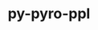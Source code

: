 ---
title: "py-pyro-ppl"
layout: cache
categories: [package, develop]
meta: {"versions": ["1.8.0", "1.8.4"], "compilers": ["apple-clang@=14.0.0", "apple-clang@=14.0.3", "gcc@=11.3.0", "gcc@=7.3.1"], "oss": ["amzn2", "ubuntu22.04", "ventura"], "platforms": ["darwin", "linux"], "targets": ["aarch64", "ivybridge", "x86_64_v3", "x86_64_v4"], "stacks": ["ml-darwin-aarch64-mps", "ml-linux-x86_64-cpu", "ml-linux-x86_64-cuda", "root"], "num_specs": 114, "num_specs_by_stack": {"root": 114, "ml-darwin-aarch64-mps": 5, "ml-linux-x86_64-cpu": 8, "ml-linux-x86_64-cuda": 8}}
spec_details: [{"hash": "q5wjlysmcqneow7xfytpdo6hvcqe6hdn", "compiler": "apple-clang@=14.0.0", "versions": ["1.8.4"], "os": "ventura", "platform": "darwin", "target": "aarch64", "variants": ["build_system=python_pip"], "stacks": ["root"], "size": "-", "tarball": "https://binaries.spack.io/develop/build_cache/darwin-ventura-aarch64/apple-clang-14.0.0/py-pyro-ppl-1.8.4/darwin-ventura-aarch64-apple-clang-14.0.0-py-pyro-ppl-1.8.4-q5wjlysmcqneow7xfytpdo6hvcqe6hdn.spack"}, {"hash": "v5ngqoxbcv7k5ckvp4g4j52tcxf5qpw2", "compiler": "apple-clang@=14.0.0", "versions": ["1.8.4"], "os": "ventura", "platform": "darwin", "target": "aarch64", "variants": ["build_system=python_pip"], "stacks": ["ml-darwin-aarch64-mps", "root"], "size": "-", "tarball": "https://binaries.spack.io/develop/build_cache/darwin-ventura-aarch64/apple-clang-14.0.0/py-pyro-ppl-1.8.4/darwin-ventura-aarch64-apple-clang-14.0.0-py-pyro-ppl-1.8.4-v5ngqoxbcv7k5ckvp4g4j52tcxf5qpw2.spack"}, {"hash": "ste3fzbw5yik6qo5anxxc7o7gtb3jno6", "compiler": "apple-clang@=14.0.0", "versions": ["1.8.4"], "os": "ventura", "platform": "darwin", "target": "aarch64", "variants": ["build_system=python_pip"], "stacks": ["ml-darwin-aarch64-mps", "root"], "size": "-", "tarball": "https://binaries.spack.io/develop/build_cache/darwin-ventura-aarch64/apple-clang-14.0.0/py-pyro-ppl-1.8.4/darwin-ventura-aarch64-apple-clang-14.0.0-py-pyro-ppl-1.8.4-ste3fzbw5yik6qo5anxxc7o7gtb3jno6.spack"}, {"hash": "6kmzjaik64ymkxg5nwrblgk4rqbbhzxe", "compiler": "apple-clang@=14.0.0", "versions": ["1.8.4"], "os": "ventura", "platform": "darwin", "target": "aarch64", "variants": ["build_system=python_pip"], "stacks": ["root"], "size": "-", "tarball": "https://binaries.spack.io/develop/build_cache/darwin-ventura-aarch64/apple-clang-14.0.0/py-pyro-ppl-1.8.4/darwin-ventura-aarch64-apple-clang-14.0.0-py-pyro-ppl-1.8.4-6kmzjaik64ymkxg5nwrblgk4rqbbhzxe.spack"}, {"hash": "3tyb4qscyrbswoen5zkua6hxkom2a5kq", "compiler": "apple-clang@=14.0.0", "versions": ["1.8.4"], "os": "ventura", "platform": "darwin", "target": "aarch64", "variants": ["build_system=python_pip"], "stacks": ["root"], "size": "-", "tarball": "https://binaries.spack.io/develop/build_cache/darwin-ventura-aarch64/apple-clang-14.0.0/py-pyro-ppl-1.8.4/darwin-ventura-aarch64-apple-clang-14.0.0-py-pyro-ppl-1.8.4-3tyb4qscyrbswoen5zkua6hxkom2a5kq.spack"}, {"hash": "cqjmxavnn4st4jrvuqfxtzunnyzklb5c", "compiler": "apple-clang@=14.0.0", "versions": ["1.8.4"], "os": "ventura", "platform": "darwin", "target": "aarch64", "variants": ["build_system=python_pip"], "stacks": ["root"], "size": "-", "tarball": "https://binaries.spack.io/develop/build_cache/darwin-ventura-aarch64/apple-clang-14.0.0/py-pyro-ppl-1.8.4/darwin-ventura-aarch64-apple-clang-14.0.0-py-pyro-ppl-1.8.4-cqjmxavnn4st4jrvuqfxtzunnyzklb5c.spack"}, {"hash": "t4qq32v472mtjn7rlkdtie7uxouff2s2", "compiler": "apple-clang@=14.0.0", "versions": ["1.8.4"], "os": "ventura", "platform": "darwin", "target": "aarch64", "variants": ["build_system=python_pip"], "stacks": ["ml-darwin-aarch64-mps", "root"], "size": "-", "tarball": "https://binaries.spack.io/develop/build_cache/darwin-ventura-aarch64/apple-clang-14.0.0/py-pyro-ppl-1.8.4/darwin-ventura-aarch64-apple-clang-14.0.0-py-pyro-ppl-1.8.4-t4qq32v472mtjn7rlkdtie7uxouff2s2.spack"}, {"hash": "csxapr2vcxmtbh2bkescxpqzjotkxeze", "compiler": "apple-clang@=14.0.0", "versions": ["1.8.4"], "os": "ventura", "platform": "darwin", "target": "aarch64", "variants": ["build_system=python_pip"], "stacks": ["root"], "size": "-", "tarball": "https://binaries.spack.io/develop/build_cache/darwin-ventura-aarch64/apple-clang-14.0.0/py-pyro-ppl-1.8.4/darwin-ventura-aarch64-apple-clang-14.0.0-py-pyro-ppl-1.8.4-csxapr2vcxmtbh2bkescxpqzjotkxeze.spack"}, {"hash": "2m34skeortabne6mmhjupevlg2gqzw7s", "compiler": "apple-clang@=14.0.0", "versions": ["1.8.4"], "os": "ventura", "platform": "darwin", "target": "aarch64", "variants": ["build_system=python_pip"], "stacks": ["ml-darwin-aarch64-mps", "root"], "size": "-", "tarball": "https://binaries.spack.io/develop/build_cache/darwin-ventura-aarch64/apple-clang-14.0.0/py-pyro-ppl-1.8.4/darwin-ventura-aarch64-apple-clang-14.0.0-py-pyro-ppl-1.8.4-2m34skeortabne6mmhjupevlg2gqzw7s.spack"}, {"hash": "lwgqfquoy7kxfzadg6b7zuwz5npetsey", "compiler": "apple-clang@=14.0.0", "versions": ["1.8.4"], "os": "ventura", "platform": "darwin", "target": "aarch64", "variants": ["build_system=python_pip"], "stacks": ["root"], "size": "-", "tarball": "https://binaries.spack.io/develop/build_cache/darwin-ventura-aarch64/apple-clang-14.0.0/py-pyro-ppl-1.8.4/darwin-ventura-aarch64-apple-clang-14.0.0-py-pyro-ppl-1.8.4-lwgqfquoy7kxfzadg6b7zuwz5npetsey.spack"}, {"hash": "mjdjkttfprxoqqxu2qfijnvm6art4kb3", "compiler": "apple-clang@=14.0.0", "versions": ["1.8.4"], "os": "ventura", "platform": "darwin", "target": "aarch64", "variants": ["build_system=python_pip"], "stacks": ["ml-darwin-aarch64-mps", "root"], "size": "-", "tarball": "https://binaries.spack.io/develop/build_cache/darwin-ventura-aarch64/apple-clang-14.0.0/py-pyro-ppl-1.8.4/darwin-ventura-aarch64-apple-clang-14.0.0-py-pyro-ppl-1.8.4-mjdjkttfprxoqqxu2qfijnvm6art4kb3.spack"}, {"hash": "xr42hbontraowqzas3cxy35jny34r5pk", "compiler": "apple-clang@=14.0.3", "versions": ["1.8.4"], "os": "ventura", "platform": "darwin", "target": "aarch64", "variants": ["build_system=python_pip"], "stacks": ["root"], "size": "-", "tarball": "https://binaries.spack.io/develop/build_cache/darwin-ventura-aarch64/apple-clang-14.0.3/py-pyro-ppl-1.8.4/darwin-ventura-aarch64-apple-clang-14.0.3-py-pyro-ppl-1.8.4-xr42hbontraowqzas3cxy35jny34r5pk.spack"}, {"hash": "32fhxtotf6p4gnozfregfovi3r7yak6t", "compiler": "apple-clang@=14.0.3", "versions": ["1.8.4"], "os": "ventura", "platform": "darwin", "target": "aarch64", "variants": ["build_system=python_pip"], "stacks": ["root"], "size": "-", "tarball": "https://binaries.spack.io/develop/build_cache/darwin-ventura-aarch64/apple-clang-14.0.3/py-pyro-ppl-1.8.4/darwin-ventura-aarch64-apple-clang-14.0.3-py-pyro-ppl-1.8.4-32fhxtotf6p4gnozfregfovi3r7yak6t.spack"}, {"hash": "wbwq2iafamvamwjyyqb7obrvsvvefocv", "compiler": "apple-clang@=14.0.3", "versions": ["1.8.4"], "os": "ventura", "platform": "darwin", "target": "aarch64", "variants": ["build_system=python_pip"], "stacks": ["root"], "size": "-", "tarball": "https://binaries.spack.io/develop/build_cache/darwin-ventura-aarch64/apple-clang-14.0.3/py-pyro-ppl-1.8.4/darwin-ventura-aarch64-apple-clang-14.0.3-py-pyro-ppl-1.8.4-wbwq2iafamvamwjyyqb7obrvsvvefocv.spack"}, {"hash": "qmwinbhrgnhr2zjirxs6r4vfoev44rwa", "compiler": "apple-clang@=14.0.3", "versions": ["1.8.4"], "os": "ventura", "platform": "darwin", "target": "aarch64", "variants": ["build_system=python_pip"], "stacks": ["root"], "size": "-", "tarball": "https://binaries.spack.io/develop/build_cache/darwin-ventura-aarch64/apple-clang-14.0.3/py-pyro-ppl-1.8.4/darwin-ventura-aarch64-apple-clang-14.0.3-py-pyro-ppl-1.8.4-qmwinbhrgnhr2zjirxs6r4vfoev44rwa.spack"}, {"hash": "ehaednpyswztfosvsho45gpqmxz4y2ll", "compiler": "apple-clang@=14.0.3", "versions": ["1.8.4"], "os": "ventura", "platform": "darwin", "target": "aarch64", "variants": ["build_system=python_pip"], "stacks": ["root"], "size": "-", "tarball": "https://binaries.spack.io/develop/build_cache/darwin-ventura-aarch64/apple-clang-14.0.3/py-pyro-ppl-1.8.4/darwin-ventura-aarch64-apple-clang-14.0.3-py-pyro-ppl-1.8.4-ehaednpyswztfosvsho45gpqmxz4y2ll.spack"}, {"hash": "to2dgvxvrky2vzm2rnxqsgsuhutvoddp", "compiler": "apple-clang@=14.0.3", "versions": ["1.8.4"], "os": "ventura", "platform": "darwin", "target": "aarch64", "variants": ["build_system=python_pip"], "stacks": ["root"], "size": "-", "tarball": "https://binaries.spack.io/develop/build_cache/darwin-ventura-aarch64/apple-clang-14.0.3/py-pyro-ppl-1.8.4/darwin-ventura-aarch64-apple-clang-14.0.3-py-pyro-ppl-1.8.4-to2dgvxvrky2vzm2rnxqsgsuhutvoddp.spack"}, {"hash": "2re2hxrejhmtl2xalhu3ugzbuf6tjb3f", "compiler": "apple-clang@=14.0.3", "versions": ["1.8.4"], "os": "ventura", "platform": "darwin", "target": "aarch64", "variants": ["build_system=python_pip"], "stacks": ["root"], "size": "-", "tarball": "https://binaries.spack.io/develop/build_cache/darwin-ventura-aarch64/apple-clang-14.0.3/py-pyro-ppl-1.8.4/darwin-ventura-aarch64-apple-clang-14.0.3-py-pyro-ppl-1.8.4-2re2hxrejhmtl2xalhu3ugzbuf6tjb3f.spack"}, {"hash": "46wl4lnfokcjz2ruwtewpnog67egrate", "compiler": "apple-clang@=14.0.3", "versions": ["1.8.4"], "os": "ventura", "platform": "darwin", "target": "aarch64", "variants": ["build_system=python_pip"], "stacks": ["root"], "size": "-", "tarball": "https://binaries.spack.io/develop/build_cache/darwin-ventura-aarch64/apple-clang-14.0.3/py-pyro-ppl-1.8.4/darwin-ventura-aarch64-apple-clang-14.0.3-py-pyro-ppl-1.8.4-46wl4lnfokcjz2ruwtewpnog67egrate.spack"}, {"hash": "kyteefa2sbqspsmfqvditvsqdecbqzut", "compiler": "apple-clang@=14.0.3", "versions": ["1.8.4"], "os": "ventura", "platform": "darwin", "target": "aarch64", "variants": ["build_system=python_pip"], "stacks": ["root"], "size": "-", "tarball": "https://binaries.spack.io/develop/build_cache/darwin-ventura-aarch64/apple-clang-14.0.3/py-pyro-ppl-1.8.4/darwin-ventura-aarch64-apple-clang-14.0.3-py-pyro-ppl-1.8.4-kyteefa2sbqspsmfqvditvsqdecbqzut.spack"}, {"hash": "nm7begfeh7hpxif73bcjjocry52tjcit", "compiler": "gcc@=7.3.1", "versions": ["1.8.0"], "os": "amzn2", "platform": "linux", "target": "ivybridge", "variants": ["build_system=python_pip"], "stacks": ["root"], "size": "-", "tarball": "https://binaries.spack.io/develop/build_cache/linux-amzn2-ivybridge/gcc-7.3.1/py-pyro-ppl-1.8.0/linux-amzn2-ivybridge-gcc-7.3.1-py-pyro-ppl-1.8.0-nm7begfeh7hpxif73bcjjocry52tjcit.spack"}, {"hash": "33rwowgrwmcwsdk3fvbdhariu7kqyq6a", "compiler": "gcc@=7.3.1", "versions": ["1.8.0"], "os": "amzn2", "platform": "linux", "target": "ivybridge", "variants": ["build_system=python_pip"], "stacks": ["root"], "size": "-", "tarball": "https://binaries.spack.io/develop/build_cache/linux-amzn2-ivybridge/gcc-7.3.1/py-pyro-ppl-1.8.0/linux-amzn2-ivybridge-gcc-7.3.1-py-pyro-ppl-1.8.0-33rwowgrwmcwsdk3fvbdhariu7kqyq6a.spack"}, {"hash": "mur4t6sekububjfog4xil2wejg4gpqs6", "compiler": "gcc@=7.3.1", "versions": ["1.8.0"], "os": "amzn2", "platform": "linux", "target": "ivybridge", "variants": ["build_system=python_pip"], "stacks": ["root"], "size": "-", "tarball": "https://binaries.spack.io/develop/build_cache/linux-amzn2-ivybridge/gcc-7.3.1/py-pyro-ppl-1.8.0/linux-amzn2-ivybridge-gcc-7.3.1-py-pyro-ppl-1.8.0-mur4t6sekububjfog4xil2wejg4gpqs6.spack"}, {"hash": "avmifbinz5eopm6tgj5n3qy75isin6g6", "compiler": "gcc@=7.3.1", "versions": ["1.8.0"], "os": "amzn2", "platform": "linux", "target": "ivybridge", "variants": ["build_system=python_pip"], "stacks": ["root"], "size": "-", "tarball": "https://binaries.spack.io/develop/build_cache/linux-amzn2-ivybridge/gcc-7.3.1/py-pyro-ppl-1.8.0/linux-amzn2-ivybridge-gcc-7.3.1-py-pyro-ppl-1.8.0-avmifbinz5eopm6tgj5n3qy75isin6g6.spack"}, {"hash": "f3yunna3bslxc76cjgjp4xbfd5bqjpbp", "compiler": "gcc@=7.3.1", "versions": ["1.8.0"], "os": "amzn2", "platform": "linux", "target": "ivybridge", "variants": ["build_system=python_pip"], "stacks": ["root"], "size": "-", "tarball": "https://binaries.spack.io/develop/build_cache/linux-amzn2-ivybridge/gcc-7.3.1/py-pyro-ppl-1.8.0/linux-amzn2-ivybridge-gcc-7.3.1-py-pyro-ppl-1.8.0-f3yunna3bslxc76cjgjp4xbfd5bqjpbp.spack"}, {"hash": "ue3ni5ikagdbglk3r73ilgrin2xtxfdb", "compiler": "gcc@=7.3.1", "versions": ["1.8.0"], "os": "amzn2", "platform": "linux", "target": "ivybridge", "variants": ["build_system=python_pip"], "stacks": ["root"], "size": "-", "tarball": "https://binaries.spack.io/develop/build_cache/linux-amzn2-ivybridge/gcc-7.3.1/py-pyro-ppl-1.8.0/linux-amzn2-ivybridge-gcc-7.3.1-py-pyro-ppl-1.8.0-ue3ni5ikagdbglk3r73ilgrin2xtxfdb.spack"}, {"hash": "emql6szzjo23gzdaorkys5qdky4by2ql", "compiler": "gcc@=7.3.1", "versions": ["1.8.0"], "os": "amzn2", "platform": "linux", "target": "ivybridge", "variants": ["build_system=python_pip"], "stacks": ["root"], "size": "-", "tarball": "https://binaries.spack.io/develop/build_cache/linux-amzn2-ivybridge/gcc-7.3.1/py-pyro-ppl-1.8.0/linux-amzn2-ivybridge-gcc-7.3.1-py-pyro-ppl-1.8.0-emql6szzjo23gzdaorkys5qdky4by2ql.spack"}, {"hash": "b76ei2gvhntajvgiypff7wbf5brz26j6", "compiler": "gcc@=7.3.1", "versions": ["1.8.0"], "os": "amzn2", "platform": "linux", "target": "x86_64_v3", "variants": ["build_system=python_pip"], "stacks": ["root"], "size": "-", "tarball": "https://binaries.spack.io/develop/build_cache/linux-amzn2-x86_64_v3/gcc-7.3.1/py-pyro-ppl-1.8.0/linux-amzn2-x86_64_v3-gcc-7.3.1-py-pyro-ppl-1.8.0-b76ei2gvhntajvgiypff7wbf5brz26j6.spack"}, {"hash": "isby2tiwq666th4hvnn6ry36udlfrbzh", "compiler": "gcc@=7.3.1", "versions": ["1.8.0"], "os": "amzn2", "platform": "linux", "target": "x86_64_v3", "variants": ["build_system=python_pip"], "stacks": ["root"], "size": "-", "tarball": "https://binaries.spack.io/develop/build_cache/linux-amzn2-x86_64_v3/gcc-7.3.1/py-pyro-ppl-1.8.0/linux-amzn2-x86_64_v3-gcc-7.3.1-py-pyro-ppl-1.8.0-isby2tiwq666th4hvnn6ry36udlfrbzh.spack"}, {"hash": "h4bcijok37brfay4lkclpsfkwefb53zi", "compiler": "gcc@=7.3.1", "versions": ["1.8.0"], "os": "amzn2", "platform": "linux", "target": "x86_64_v3", "variants": ["build_system=python_pip"], "stacks": ["root"], "size": "-", "tarball": "https://binaries.spack.io/develop/build_cache/linux-amzn2-x86_64_v3/gcc-7.3.1/py-pyro-ppl-1.8.0/linux-amzn2-x86_64_v3-gcc-7.3.1-py-pyro-ppl-1.8.0-h4bcijok37brfay4lkclpsfkwefb53zi.spack"}, {"hash": "kbhmv54nm3p4scjo26ydz5uss37yqks5", "compiler": "gcc@=7.3.1", "versions": ["1.8.0"], "os": "amzn2", "platform": "linux", "target": "x86_64_v3", "variants": [], "stacks": ["root"], "size": "-", "tarball": "https://binaries.spack.io/develop/build_cache/linux-amzn2-x86_64_v3/gcc-7.3.1/py-pyro-ppl-1.8.0/linux-amzn2-x86_64_v3-gcc-7.3.1-py-pyro-ppl-1.8.0-kbhmv54nm3p4scjo26ydz5uss37yqks5.spack"}, {"hash": "wf3xkbsld444lgbkhmoljthcjuyxvk2e", "compiler": "gcc@=7.3.1", "versions": ["1.8.0"], "os": "amzn2", "platform": "linux", "target": "x86_64_v3", "variants": ["build_system=python_pip"], "stacks": ["root"], "size": "-", "tarball": "https://binaries.spack.io/develop/build_cache/linux-amzn2-x86_64_v3/gcc-7.3.1/py-pyro-ppl-1.8.0/linux-amzn2-x86_64_v3-gcc-7.3.1-py-pyro-ppl-1.8.0-wf3xkbsld444lgbkhmoljthcjuyxvk2e.spack"}, {"hash": "ywptpfzp3ci6hre7lzgk3eqhniz6ryjd", "compiler": "gcc@=7.3.1", "versions": ["1.8.0"], "os": "amzn2", "platform": "linux", "target": "x86_64_v3", "variants": ["build_system=python_pip"], "stacks": ["root"], "size": "-", "tarball": "https://binaries.spack.io/develop/build_cache/linux-amzn2-x86_64_v3/gcc-7.3.1/py-pyro-ppl-1.8.0/linux-amzn2-x86_64_v3-gcc-7.3.1-py-pyro-ppl-1.8.0-ywptpfzp3ci6hre7lzgk3eqhniz6ryjd.spack"}, {"hash": "pvk4m4gdbpaqcwf5gplnzkhub6jezcsk", "compiler": "gcc@=7.3.1", "versions": ["1.8.0"], "os": "amzn2", "platform": "linux", "target": "x86_64_v3", "variants": ["build_system=python_pip"], "stacks": ["root"], "size": "-", "tarball": "https://binaries.spack.io/develop/build_cache/linux-amzn2-x86_64_v3/gcc-7.3.1/py-pyro-ppl-1.8.0/linux-amzn2-x86_64_v3-gcc-7.3.1-py-pyro-ppl-1.8.0-pvk4m4gdbpaqcwf5gplnzkhub6jezcsk.spack"}, {"hash": "eq6o3nifcsa5ohcaxa722qowyrkavxmc", "compiler": "gcc@=7.3.1", "versions": ["1.8.0"], "os": "amzn2", "platform": "linux", "target": "x86_64_v3", "variants": ["build_system=python_pip"], "stacks": ["root"], "size": "-", "tarball": "https://binaries.spack.io/develop/build_cache/linux-amzn2-x86_64_v3/gcc-7.3.1/py-pyro-ppl-1.8.0/linux-amzn2-x86_64_v3-gcc-7.3.1-py-pyro-ppl-1.8.0-eq6o3nifcsa5ohcaxa722qowyrkavxmc.spack"}, {"hash": "dpjr7psvhgtblz3orz7j65qhfdpvxwzv", "compiler": "gcc@=7.3.1", "versions": ["1.8.0"], "os": "amzn2", "platform": "linux", "target": "x86_64_v3", "variants": ["build_system=python_pip"], "stacks": ["root"], "size": "-", "tarball": "https://binaries.spack.io/develop/build_cache/linux-amzn2-x86_64_v3/gcc-7.3.1/py-pyro-ppl-1.8.0/linux-amzn2-x86_64_v3-gcc-7.3.1-py-pyro-ppl-1.8.0-dpjr7psvhgtblz3orz7j65qhfdpvxwzv.spack"}, {"hash": "2yjnmvrmbilbd4e75c5ne2e6kggh74wb", "compiler": "gcc@=7.3.1", "versions": ["1.8.0"], "os": "amzn2", "platform": "linux", "target": "x86_64_v3", "variants": ["build_system=python_pip"], "stacks": ["root"], "size": "-", "tarball": "https://binaries.spack.io/develop/build_cache/linux-amzn2-x86_64_v3/gcc-7.3.1/py-pyro-ppl-1.8.0/linux-amzn2-x86_64_v3-gcc-7.3.1-py-pyro-ppl-1.8.0-2yjnmvrmbilbd4e75c5ne2e6kggh74wb.spack"}, {"hash": "zjf3sso6xsmm56xjwrjwldoubltte5rq", "compiler": "gcc@=7.3.1", "versions": ["1.8.0"], "os": "amzn2", "platform": "linux", "target": "x86_64_v3", "variants": ["build_system=python_pip"], "stacks": ["root"], "size": "-", "tarball": "https://binaries.spack.io/develop/build_cache/linux-amzn2-x86_64_v3/gcc-7.3.1/py-pyro-ppl-1.8.0/linux-amzn2-x86_64_v3-gcc-7.3.1-py-pyro-ppl-1.8.0-zjf3sso6xsmm56xjwrjwldoubltte5rq.spack"}, {"hash": "rphmef5sog6gdjq7ddippl7duyhwzuqw", "compiler": "gcc@=7.3.1", "versions": ["1.8.0"], "os": "amzn2", "platform": "linux", "target": "x86_64_v3", "variants": ["build_system=python_pip"], "stacks": ["root"], "size": "-", "tarball": "https://binaries.spack.io/develop/build_cache/linux-amzn2-x86_64_v3/gcc-7.3.1/py-pyro-ppl-1.8.0/linux-amzn2-x86_64_v3-gcc-7.3.1-py-pyro-ppl-1.8.0-rphmef5sog6gdjq7ddippl7duyhwzuqw.spack"}, {"hash": "263yhp62kujxtwa2yx53lhxrei2fxmu2", "compiler": "gcc@=7.3.1", "versions": ["1.8.0"], "os": "amzn2", "platform": "linux", "target": "x86_64_v3", "variants": [], "stacks": ["root"], "size": "-", "tarball": "https://binaries.spack.io/develop/build_cache/linux-amzn2-x86_64_v3/gcc-7.3.1/py-pyro-ppl-1.8.0/linux-amzn2-x86_64_v3-gcc-7.3.1-py-pyro-ppl-1.8.0-263yhp62kujxtwa2yx53lhxrei2fxmu2.spack"}, {"hash": "r7bvtgmbrycux4xnxjr4lr3s5dsknkdd", "compiler": "gcc@=7.3.1", "versions": ["1.8.0"], "os": "amzn2", "platform": "linux", "target": "x86_64_v3", "variants": ["build_system=python_pip"], "stacks": ["root"], "size": "-", "tarball": "https://binaries.spack.io/develop/build_cache/linux-amzn2-x86_64_v3/gcc-7.3.1/py-pyro-ppl-1.8.0/linux-amzn2-x86_64_v3-gcc-7.3.1-py-pyro-ppl-1.8.0-r7bvtgmbrycux4xnxjr4lr3s5dsknkdd.spack"}, {"hash": "4iofglj4vdrsgpj7o4a5fagunzupyi3t", "compiler": "gcc@=7.3.1", "versions": ["1.8.0"], "os": "amzn2", "platform": "linux", "target": "x86_64_v3", "variants": ["build_system=python_pip"], "stacks": ["root"], "size": "-", "tarball": "https://binaries.spack.io/develop/build_cache/linux-amzn2-x86_64_v3/gcc-7.3.1/py-pyro-ppl-1.8.0/linux-amzn2-x86_64_v3-gcc-7.3.1-py-pyro-ppl-1.8.0-4iofglj4vdrsgpj7o4a5fagunzupyi3t.spack"}, {"hash": "s3eqqwhymjofxyc2zvr7v6efjwqtezfo", "compiler": "gcc@=7.3.1", "versions": ["1.8.0"], "os": "amzn2", "platform": "linux", "target": "x86_64_v3", "variants": ["build_system=python_pip"], "stacks": ["root"], "size": "-", "tarball": "https://binaries.spack.io/develop/build_cache/linux-amzn2-x86_64_v3/gcc-7.3.1/py-pyro-ppl-1.8.0/linux-amzn2-x86_64_v3-gcc-7.3.1-py-pyro-ppl-1.8.0-s3eqqwhymjofxyc2zvr7v6efjwqtezfo.spack"}, {"hash": "v6ckiqdiwutt6yzb3hvbbxweoa55civz", "compiler": "gcc@=7.3.1", "versions": ["1.8.0"], "os": "amzn2", "platform": "linux", "target": "x86_64_v3", "variants": ["build_system=python_pip"], "stacks": ["root"], "size": "-", "tarball": "https://binaries.spack.io/develop/build_cache/linux-amzn2-x86_64_v3/gcc-7.3.1/py-pyro-ppl-1.8.0/linux-amzn2-x86_64_v3-gcc-7.3.1-py-pyro-ppl-1.8.0-v6ckiqdiwutt6yzb3hvbbxweoa55civz.spack"}, {"hash": "6hlcxcjtl3p6p7las5nvlb4szh6vgy4h", "compiler": "gcc@=7.3.1", "versions": ["1.8.0"], "os": "amzn2", "platform": "linux", "target": "x86_64_v3", "variants": ["build_system=python_pip"], "stacks": ["root"], "size": "-", "tarball": "https://binaries.spack.io/develop/build_cache/linux-amzn2-x86_64_v3/gcc-7.3.1/py-pyro-ppl-1.8.0/linux-amzn2-x86_64_v3-gcc-7.3.1-py-pyro-ppl-1.8.0-6hlcxcjtl3p6p7las5nvlb4szh6vgy4h.spack"}, {"hash": "f7c7ne76k3wd3vp7dka3ia6cdxfgigdp", "compiler": "gcc@=7.3.1", "versions": ["1.8.0"], "os": "amzn2", "platform": "linux", "target": "x86_64_v3", "variants": [], "stacks": ["root"], "size": "-", "tarball": "https://binaries.spack.io/develop/build_cache/linux-amzn2-x86_64_v3/gcc-7.3.1/py-pyro-ppl-1.8.0/linux-amzn2-x86_64_v3-gcc-7.3.1-py-pyro-ppl-1.8.0-f7c7ne76k3wd3vp7dka3ia6cdxfgigdp.spack"}, {"hash": "x4o7tqrdd57hq5erbdagd2ckq6amtbie", "compiler": "gcc@=7.3.1", "versions": ["1.8.0"], "os": "amzn2", "platform": "linux", "target": "x86_64_v4", "variants": [], "stacks": ["root"], "size": "-", "tarball": "https://binaries.spack.io/develop/build_cache/linux-amzn2-x86_64_v4/gcc-7.3.1/py-pyro-ppl-1.8.0/linux-amzn2-x86_64_v4-gcc-7.3.1-py-pyro-ppl-1.8.0-x4o7tqrdd57hq5erbdagd2ckq6amtbie.spack"}, {"hash": "vwbmnfbzzuz5eh4qhrlneiwdg6z5uasc", "compiler": "gcc@=7.3.1", "versions": ["1.8.0"], "os": "amzn2", "platform": "linux", "target": "x86_64_v4", "variants": [], "stacks": ["root"], "size": "-", "tarball": "https://binaries.spack.io/develop/build_cache/linux-amzn2-x86_64_v4/gcc-7.3.1/py-pyro-ppl-1.8.0/linux-amzn2-x86_64_v4-gcc-7.3.1-py-pyro-ppl-1.8.0-vwbmnfbzzuz5eh4qhrlneiwdg6z5uasc.spack"}, {"hash": "az34fqhnsiifmwdpkcddc4egcd4jfuex", "compiler": "gcc@=11.3.0", "versions": ["1.8.0"], "os": "ubuntu22.04", "platform": "linux", "target": "x86_64_v3", "variants": ["build_system=python_pip"], "stacks": ["root"], "size": "-", "tarball": "https://binaries.spack.io/develop/build_cache/linux-ubuntu22.04-x86_64_v3/gcc-11.3.0/py-pyro-ppl-1.8.0/linux-ubuntu22.04-x86_64_v3-gcc-11.3.0-py-pyro-ppl-1.8.0-az34fqhnsiifmwdpkcddc4egcd4jfuex.spack"}, {"hash": "v3iiatrmwebirwxuxemaizqvwkyipvj4", "compiler": "gcc@=11.3.0", "versions": ["1.8.4"], "os": "ubuntu22.04", "platform": "linux", "target": "x86_64_v3", "variants": ["build_system=python_pip"], "stacks": ["root", "ml-linux-x86_64-cpu"], "size": "-", "tarball": "https://binaries.spack.io/develop/build_cache/linux-ubuntu22.04-x86_64_v3/gcc-11.3.0/py-pyro-ppl-1.8.4/linux-ubuntu22.04-x86_64_v3-gcc-11.3.0-py-pyro-ppl-1.8.4-v3iiatrmwebirwxuxemaizqvwkyipvj4.spack"}, {"hash": "77jxyboxykb6h367hffs35rg2u76hr6b", "compiler": "gcc@=11.3.0", "versions": ["1.8.0"], "os": "ubuntu22.04", "platform": "linux", "target": "x86_64_v3", "variants": ["build_system=python_pip"], "stacks": ["root"], "size": "-", "tarball": "https://binaries.spack.io/develop/build_cache/linux-ubuntu22.04-x86_64_v3/gcc-11.3.0/py-pyro-ppl-1.8.0/linux-ubuntu22.04-x86_64_v3-gcc-11.3.0-py-pyro-ppl-1.8.0-77jxyboxykb6h367hffs35rg2u76hr6b.spack"}, {"hash": "k42tjbtd6ptsygmmu32eafolgvxoxmrm", "compiler": "gcc@=11.3.0", "versions": ["1.8.0"], "os": "ubuntu22.04", "platform": "linux", "target": "x86_64_v3", "variants": ["build_system=python_pip"], "stacks": ["root"], "size": "-", "tarball": "https://binaries.spack.io/develop/build_cache/linux-ubuntu22.04-x86_64_v3/gcc-11.3.0/py-pyro-ppl-1.8.0/linux-ubuntu22.04-x86_64_v3-gcc-11.3.0-py-pyro-ppl-1.8.0-k42tjbtd6ptsygmmu32eafolgvxoxmrm.spack"}, {"hash": "7s2q7fpdxltgb37zwczf3c4y4lqyiv5g", "compiler": "gcc@=11.3.0", "versions": ["1.8.4"], "os": "ubuntu22.04", "platform": "linux", "target": "x86_64_v3", "variants": ["build_system=python_pip"], "stacks": ["root"], "size": "-", "tarball": "https://binaries.spack.io/develop/build_cache/linux-ubuntu22.04-x86_64_v3/gcc-11.3.0/py-pyro-ppl-1.8.4/linux-ubuntu22.04-x86_64_v3-gcc-11.3.0-py-pyro-ppl-1.8.4-7s2q7fpdxltgb37zwczf3c4y4lqyiv5g.spack"}, {"hash": "k6jnnxcy6jmvtagk6m36zi75mx56ovs2", "compiler": "gcc@=11.3.0", "versions": ["1.8.0"], "os": "ubuntu22.04", "platform": "linux", "target": "x86_64_v3", "variants": ["build_system=python_pip"], "stacks": ["root"], "size": "-", "tarball": "https://binaries.spack.io/develop/build_cache/linux-ubuntu22.04-x86_64_v3/gcc-11.3.0/py-pyro-ppl-1.8.0/linux-ubuntu22.04-x86_64_v3-gcc-11.3.0-py-pyro-ppl-1.8.0-k6jnnxcy6jmvtagk6m36zi75mx56ovs2.spack"}, {"hash": "mbkqfjuilc46yhytdwojc56c7xiata5z", "compiler": "gcc@=11.3.0", "versions": ["1.8.0"], "os": "ubuntu22.04", "platform": "linux", "target": "x86_64_v3", "variants": ["build_system=python_pip"], "stacks": ["root"], "size": "-", "tarball": "https://binaries.spack.io/develop/build_cache/linux-ubuntu22.04-x86_64_v3/gcc-11.3.0/py-pyro-ppl-1.8.0/linux-ubuntu22.04-x86_64_v3-gcc-11.3.0-py-pyro-ppl-1.8.0-mbkqfjuilc46yhytdwojc56c7xiata5z.spack"}, {"hash": "3uy4b2jrhuew2s3wvk3wglq5ltepcgu3", "compiler": "gcc@=11.3.0", "versions": ["1.8.4"], "os": "ubuntu22.04", "platform": "linux", "target": "x86_64_v3", "variants": ["build_system=python_pip"], "stacks": ["root", "ml-linux-x86_64-cuda"], "size": "-", "tarball": "https://binaries.spack.io/develop/build_cache/linux-ubuntu22.04-x86_64_v3/gcc-11.3.0/py-pyro-ppl-1.8.4/linux-ubuntu22.04-x86_64_v3-gcc-11.3.0-py-pyro-ppl-1.8.4-3uy4b2jrhuew2s3wvk3wglq5ltepcgu3.spack"}, {"hash": "d23fcz3g6xgmggf7ngaj6gkeaocavotx", "compiler": "gcc@=11.3.0", "versions": ["1.8.0"], "os": "ubuntu22.04", "platform": "linux", "target": "x86_64_v3", "variants": ["build_system=python_pip"], "stacks": ["root"], "size": "-", "tarball": "https://binaries.spack.io/develop/build_cache/linux-ubuntu22.04-x86_64_v3/gcc-11.3.0/py-pyro-ppl-1.8.0/linux-ubuntu22.04-x86_64_v3-gcc-11.3.0-py-pyro-ppl-1.8.0-d23fcz3g6xgmggf7ngaj6gkeaocavotx.spack"}, {"hash": "3hl4k725lww3ju6lb7jnp4wp2xlr4dot", "compiler": "gcc@=11.3.0", "versions": ["1.8.4"], "os": "ubuntu22.04", "platform": "linux", "target": "x86_64_v3", "variants": ["build_system=python_pip"], "stacks": ["root"], "size": "-", "tarball": "https://binaries.spack.io/develop/build_cache/linux-ubuntu22.04-x86_64_v3/gcc-11.3.0/py-pyro-ppl-1.8.4/linux-ubuntu22.04-x86_64_v3-gcc-11.3.0-py-pyro-ppl-1.8.4-3hl4k725lww3ju6lb7jnp4wp2xlr4dot.spack"}, {"hash": "xd5nrkqseoyrl3mlfw7w3efm4oaoz5gy", "compiler": "gcc@=11.3.0", "versions": ["1.8.4"], "os": "ubuntu22.04", "platform": "linux", "target": "x86_64_v3", "variants": ["build_system=python_pip"], "stacks": ["root"], "size": "-", "tarball": "https://binaries.spack.io/develop/build_cache/linux-ubuntu22.04-x86_64_v3/gcc-11.3.0/py-pyro-ppl-1.8.4/linux-ubuntu22.04-x86_64_v3-gcc-11.3.0-py-pyro-ppl-1.8.4-xd5nrkqseoyrl3mlfw7w3efm4oaoz5gy.spack"}, {"hash": "3oiqujqp7cjlugvrm5d6k3jtjen245xv", "compiler": "gcc@=11.3.0", "versions": ["1.8.0"], "os": "ubuntu22.04", "platform": "linux", "target": "x86_64_v3", "variants": ["build_system=python_pip"], "stacks": ["root"], "size": "-", "tarball": "https://binaries.spack.io/develop/build_cache/linux-ubuntu22.04-x86_64_v3/gcc-11.3.0/py-pyro-ppl-1.8.0/linux-ubuntu22.04-x86_64_v3-gcc-11.3.0-py-pyro-ppl-1.8.0-3oiqujqp7cjlugvrm5d6k3jtjen245xv.spack"}, {"hash": "hylm6h33g2bztln37towshoj4tyl73cc", "compiler": "gcc@=11.3.0", "versions": ["1.8.4"], "os": "ubuntu22.04", "platform": "linux", "target": "x86_64_v3", "variants": ["build_system=python_pip"], "stacks": ["root"], "size": "-", "tarball": "https://binaries.spack.io/develop/build_cache/linux-ubuntu22.04-x86_64_v3/gcc-11.3.0/py-pyro-ppl-1.8.4/linux-ubuntu22.04-x86_64_v3-gcc-11.3.0-py-pyro-ppl-1.8.4-hylm6h33g2bztln37towshoj4tyl73cc.spack"}, {"hash": "hdbqelocexth3srvxmm5on6lcygvbahh", "compiler": "gcc@=11.3.0", "versions": ["1.8.4"], "os": "ubuntu22.04", "platform": "linux", "target": "x86_64_v3", "variants": ["build_system=python_pip"], "stacks": ["root"], "size": "-", "tarball": "https://binaries.spack.io/develop/build_cache/linux-ubuntu22.04-x86_64_v3/gcc-11.3.0/py-pyro-ppl-1.8.4/linux-ubuntu22.04-x86_64_v3-gcc-11.3.0-py-pyro-ppl-1.8.4-hdbqelocexth3srvxmm5on6lcygvbahh.spack"}, {"hash": "3b3vthlefsqnuhgve5svilitafaa4upl", "compiler": "gcc@=11.3.0", "versions": ["1.8.4"], "os": "ubuntu22.04", "platform": "linux", "target": "x86_64_v3", "variants": ["build_system=python_pip"], "stacks": ["root"], "size": "-", "tarball": "https://binaries.spack.io/develop/build_cache/linux-ubuntu22.04-x86_64_v3/gcc-11.3.0/py-pyro-ppl-1.8.4/linux-ubuntu22.04-x86_64_v3-gcc-11.3.0-py-pyro-ppl-1.8.4-3b3vthlefsqnuhgve5svilitafaa4upl.spack"}, {"hash": "lqkxn3ldrh6sbvsjcmlcqnlffot3ncvj", "compiler": "gcc@=11.3.0", "versions": ["1.8.4"], "os": "ubuntu22.04", "platform": "linux", "target": "x86_64_v3", "variants": ["build_system=python_pip"], "stacks": ["root", "ml-linux-x86_64-cuda"], "size": "-", "tarball": "https://binaries.spack.io/develop/build_cache/linux-ubuntu22.04-x86_64_v3/gcc-11.3.0/py-pyro-ppl-1.8.4/linux-ubuntu22.04-x86_64_v3-gcc-11.3.0-py-pyro-ppl-1.8.4-lqkxn3ldrh6sbvsjcmlcqnlffot3ncvj.spack"}, {"hash": "wf6srqeaatnqvak36wmcqfhzl2ukjlou", "compiler": "gcc@=11.3.0", "versions": ["1.8.4"], "os": "ubuntu22.04", "platform": "linux", "target": "x86_64_v3", "variants": ["build_system=python_pip"], "stacks": ["root"], "size": "-", "tarball": "https://binaries.spack.io/develop/build_cache/linux-ubuntu22.04-x86_64_v3/gcc-11.3.0/py-pyro-ppl-1.8.4/linux-ubuntu22.04-x86_64_v3-gcc-11.3.0-py-pyro-ppl-1.8.4-wf6srqeaatnqvak36wmcqfhzl2ukjlou.spack"}, {"hash": "nprt2v7jwadqaippjyuuw7ygkzosa32i", "compiler": "gcc@=11.3.0", "versions": ["1.8.4"], "os": "ubuntu22.04", "platform": "linux", "target": "x86_64_v3", "variants": ["build_system=python_pip"], "stacks": ["root"], "size": "-", "tarball": "https://binaries.spack.io/develop/build_cache/linux-ubuntu22.04-x86_64_v3/gcc-11.3.0/py-pyro-ppl-1.8.4/linux-ubuntu22.04-x86_64_v3-gcc-11.3.0-py-pyro-ppl-1.8.4-nprt2v7jwadqaippjyuuw7ygkzosa32i.spack"}, {"hash": "iuyxvxrk2eoej5hgkgzxofnrfjmzgu2v", "compiler": "gcc@=11.3.0", "versions": ["1.8.4"], "os": "ubuntu22.04", "platform": "linux", "target": "x86_64_v3", "variants": ["build_system=python_pip"], "stacks": ["root"], "size": "-", "tarball": "https://binaries.spack.io/develop/build_cache/linux-ubuntu22.04-x86_64_v3/gcc-11.3.0/py-pyro-ppl-1.8.4/linux-ubuntu22.04-x86_64_v3-gcc-11.3.0-py-pyro-ppl-1.8.4-iuyxvxrk2eoej5hgkgzxofnrfjmzgu2v.spack"}, {"hash": "ovsb65f3zg6s75fftt2f6ttiovupccmg", "compiler": "gcc@=11.3.0", "versions": ["1.8.4"], "os": "ubuntu22.04", "platform": "linux", "target": "x86_64_v3", "variants": ["build_system=python_pip"], "stacks": ["root"], "size": "-", "tarball": "https://binaries.spack.io/develop/build_cache/linux-ubuntu22.04-x86_64_v3/gcc-11.3.0/py-pyro-ppl-1.8.4/linux-ubuntu22.04-x86_64_v3-gcc-11.3.0-py-pyro-ppl-1.8.4-ovsb65f3zg6s75fftt2f6ttiovupccmg.spack"}, {"hash": "wcjmillwmispmxaavvgrzeae3zceih3g", "compiler": "gcc@=11.3.0", "versions": ["1.8.4"], "os": "ubuntu22.04", "platform": "linux", "target": "x86_64_v3", "variants": ["build_system=python_pip"], "stacks": ["root", "ml-linux-x86_64-cuda"], "size": "-", "tarball": "https://binaries.spack.io/develop/build_cache/linux-ubuntu22.04-x86_64_v3/gcc-11.3.0/py-pyro-ppl-1.8.4/linux-ubuntu22.04-x86_64_v3-gcc-11.3.0-py-pyro-ppl-1.8.4-wcjmillwmispmxaavvgrzeae3zceih3g.spack"}, {"hash": "lkliiuhfeskvzakri2txblijffqiqn2i", "compiler": "gcc@=11.3.0", "versions": ["1.8.4"], "os": "ubuntu22.04", "platform": "linux", "target": "x86_64_v3", "variants": ["build_system=python_pip"], "stacks": ["root", "ml-linux-x86_64-cpu"], "size": "-", "tarball": "https://binaries.spack.io/develop/build_cache/linux-ubuntu22.04-x86_64_v3/gcc-11.3.0/py-pyro-ppl-1.8.4/linux-ubuntu22.04-x86_64_v3-gcc-11.3.0-py-pyro-ppl-1.8.4-lkliiuhfeskvzakri2txblijffqiqn2i.spack"}, {"hash": "w7ckefnekxqsu6aqi6wpbff435k5an4k", "compiler": "gcc@=11.3.0", "versions": ["1.8.4"], "os": "ubuntu22.04", "platform": "linux", "target": "x86_64_v3", "variants": ["build_system=python_pip"], "stacks": ["root"], "size": "-", "tarball": "https://binaries.spack.io/develop/build_cache/linux-ubuntu22.04-x86_64_v3/gcc-11.3.0/py-pyro-ppl-1.8.4/linux-ubuntu22.04-x86_64_v3-gcc-11.3.0-py-pyro-ppl-1.8.4-w7ckefnekxqsu6aqi6wpbff435k5an4k.spack"}, {"hash": "f74ey7l6gy46ko6sgchtwdcrixvgw3ck", "compiler": "gcc@=11.3.0", "versions": ["1.8.4"], "os": "ubuntu22.04", "platform": "linux", "target": "x86_64_v3", "variants": ["build_system=python_pip"], "stacks": ["root"], "size": "-", "tarball": "https://binaries.spack.io/develop/build_cache/linux-ubuntu22.04-x86_64_v3/gcc-11.3.0/py-pyro-ppl-1.8.4/linux-ubuntu22.04-x86_64_v3-gcc-11.3.0-py-pyro-ppl-1.8.4-f74ey7l6gy46ko6sgchtwdcrixvgw3ck.spack"}, {"hash": "mv66jn62bp6oj3t4hio5povavvlarreb", "compiler": "gcc@=11.3.0", "versions": ["1.8.4"], "os": "ubuntu22.04", "platform": "linux", "target": "x86_64_v3", "variants": ["build_system=python_pip"], "stacks": ["root", "ml-linux-x86_64-cuda"], "size": "-", "tarball": "https://binaries.spack.io/develop/build_cache/linux-ubuntu22.04-x86_64_v3/gcc-11.3.0/py-pyro-ppl-1.8.4/linux-ubuntu22.04-x86_64_v3-gcc-11.3.0-py-pyro-ppl-1.8.4-mv66jn62bp6oj3t4hio5povavvlarreb.spack"}, {"hash": "q3edpqz2fpqrjgw4pdbsbxhq2iovgjic", "compiler": "gcc@=11.3.0", "versions": ["1.8.4"], "os": "ubuntu22.04", "platform": "linux", "target": "x86_64_v3", "variants": ["build_system=python_pip"], "stacks": ["root", "ml-linux-x86_64-cuda"], "size": "-", "tarball": "https://binaries.spack.io/develop/build_cache/linux-ubuntu22.04-x86_64_v3/gcc-11.3.0/py-pyro-ppl-1.8.4/linux-ubuntu22.04-x86_64_v3-gcc-11.3.0-py-pyro-ppl-1.8.4-q3edpqz2fpqrjgw4pdbsbxhq2iovgjic.spack"}, {"hash": "5gnqzhnf74v6fdynzpf4pl5ggb23zgmd", "compiler": "gcc@=11.3.0", "versions": ["1.8.4"], "os": "ubuntu22.04", "platform": "linux", "target": "x86_64_v3", "variants": ["build_system=python_pip"], "stacks": ["root"], "size": "-", "tarball": "https://binaries.spack.io/develop/build_cache/linux-ubuntu22.04-x86_64_v3/gcc-11.3.0/py-pyro-ppl-1.8.4/linux-ubuntu22.04-x86_64_v3-gcc-11.3.0-py-pyro-ppl-1.8.4-5gnqzhnf74v6fdynzpf4pl5ggb23zgmd.spack"}, {"hash": "ada7evuddpegvyvr6qe5eho7wkbjychb", "compiler": "gcc@=11.3.0", "versions": ["1.8.4"], "os": "ubuntu22.04", "platform": "linux", "target": "x86_64_v3", "variants": ["build_system=python_pip"], "stacks": ["root"], "size": "-", "tarball": "https://binaries.spack.io/develop/build_cache/linux-ubuntu22.04-x86_64_v3/gcc-11.3.0/py-pyro-ppl-1.8.4/linux-ubuntu22.04-x86_64_v3-gcc-11.3.0-py-pyro-ppl-1.8.4-ada7evuddpegvyvr6qe5eho7wkbjychb.spack"}, {"hash": "fa46dkae47wcoslr2meb2xn5aehswugf", "compiler": "gcc@=11.3.0", "versions": ["1.8.4"], "os": "ubuntu22.04", "platform": "linux", "target": "x86_64_v3", "variants": ["build_system=python_pip"], "stacks": ["root"], "size": "-", "tarball": "https://binaries.spack.io/develop/build_cache/linux-ubuntu22.04-x86_64_v3/gcc-11.3.0/py-pyro-ppl-1.8.4/linux-ubuntu22.04-x86_64_v3-gcc-11.3.0-py-pyro-ppl-1.8.4-fa46dkae47wcoslr2meb2xn5aehswugf.spack"}, {"hash": "bdt3vwjmaengzrc2wwoctmki332zrmg4", "compiler": "gcc@=11.3.0", "versions": ["1.8.4"], "os": "ubuntu22.04", "platform": "linux", "target": "x86_64_v3", "variants": ["build_system=python_pip"], "stacks": ["root"], "size": "-", "tarball": "https://binaries.spack.io/develop/build_cache/linux-ubuntu22.04-x86_64_v3/gcc-11.3.0/py-pyro-ppl-1.8.4/linux-ubuntu22.04-x86_64_v3-gcc-11.3.0-py-pyro-ppl-1.8.4-bdt3vwjmaengzrc2wwoctmki332zrmg4.spack"}, {"hash": "fkblnkpah3w4ogrcidoxoatx52iyjqzc", "compiler": "gcc@=11.3.0", "versions": ["1.8.4"], "os": "ubuntu22.04", "platform": "linux", "target": "x86_64_v3", "variants": ["build_system=python_pip"], "stacks": ["root"], "size": "-", "tarball": "https://binaries.spack.io/develop/build_cache/linux-ubuntu22.04-x86_64_v3/gcc-11.3.0/py-pyro-ppl-1.8.4/linux-ubuntu22.04-x86_64_v3-gcc-11.3.0-py-pyro-ppl-1.8.4-fkblnkpah3w4ogrcidoxoatx52iyjqzc.spack"}, {"hash": "iulv4y6xco4ee7naojaw3xbml4ypl336", "compiler": "gcc@=11.3.0", "versions": ["1.8.4"], "os": "ubuntu22.04", "platform": "linux", "target": "x86_64_v3", "variants": ["build_system=python_pip"], "stacks": ["root"], "size": "-", "tarball": "https://binaries.spack.io/develop/build_cache/linux-ubuntu22.04-x86_64_v3/gcc-11.3.0/py-pyro-ppl-1.8.4/linux-ubuntu22.04-x86_64_v3-gcc-11.3.0-py-pyro-ppl-1.8.4-iulv4y6xco4ee7naojaw3xbml4ypl336.spack"}, {"hash": "lnxi26lwwpizp3eycarmsuacx7w26xxj", "compiler": "gcc@=11.3.0", "versions": ["1.8.4"], "os": "ubuntu22.04", "platform": "linux", "target": "x86_64_v3", "variants": ["build_system=python_pip"], "stacks": ["root"], "size": "-", "tarball": "https://binaries.spack.io/develop/build_cache/linux-ubuntu22.04-x86_64_v3/gcc-11.3.0/py-pyro-ppl-1.8.4/linux-ubuntu22.04-x86_64_v3-gcc-11.3.0-py-pyro-ppl-1.8.4-lnxi26lwwpizp3eycarmsuacx7w26xxj.spack"}, {"hash": "76oaii4wq3yaomdzmfdduf3xfgxrkk3w", "compiler": "gcc@=11.3.0", "versions": ["1.8.4"], "os": "ubuntu22.04", "platform": "linux", "target": "x86_64_v3", "variants": ["build_system=python_pip"], "stacks": ["root", "ml-linux-x86_64-cpu"], "size": "-", "tarball": "https://binaries.spack.io/develop/build_cache/linux-ubuntu22.04-x86_64_v3/gcc-11.3.0/py-pyro-ppl-1.8.4/linux-ubuntu22.04-x86_64_v3-gcc-11.3.0-py-pyro-ppl-1.8.4-76oaii4wq3yaomdzmfdduf3xfgxrkk3w.spack"}, {"hash": "xk3rzaathiwufoegmsr6vxjeeqyidnfn", "compiler": "gcc@=11.3.0", "versions": ["1.8.4"], "os": "ubuntu22.04", "platform": "linux", "target": "x86_64_v3", "variants": ["build_system=python_pip"], "stacks": ["root"], "size": "-", "tarball": "https://binaries.spack.io/develop/build_cache/linux-ubuntu22.04-x86_64_v3/gcc-11.3.0/py-pyro-ppl-1.8.4/linux-ubuntu22.04-x86_64_v3-gcc-11.3.0-py-pyro-ppl-1.8.4-xk3rzaathiwufoegmsr6vxjeeqyidnfn.spack"}, {"hash": "uo6vxomvcrkf763ewpvcq5ysi2jlhm6a", "compiler": "gcc@=11.3.0", "versions": ["1.8.4"], "os": "ubuntu22.04", "platform": "linux", "target": "x86_64_v3", "variants": ["build_system=python_pip"], "stacks": ["root", "ml-linux-x86_64-cpu"], "size": "-", "tarball": "https://binaries.spack.io/develop/build_cache/linux-ubuntu22.04-x86_64_v3/gcc-11.3.0/py-pyro-ppl-1.8.4/linux-ubuntu22.04-x86_64_v3-gcc-11.3.0-py-pyro-ppl-1.8.4-uo6vxomvcrkf763ewpvcq5ysi2jlhm6a.spack"}, {"hash": "n4cz6k3zfkgrs5l25tv4ni4fowissb2x", "compiler": "gcc@=11.3.0", "versions": ["1.8.4"], "os": "ubuntu22.04", "platform": "linux", "target": "x86_64_v3", "variants": ["build_system=python_pip"], "stacks": ["root"], "size": "-", "tarball": "https://binaries.spack.io/develop/build_cache/linux-ubuntu22.04-x86_64_v3/gcc-11.3.0/py-pyro-ppl-1.8.4/linux-ubuntu22.04-x86_64_v3-gcc-11.3.0-py-pyro-ppl-1.8.4-n4cz6k3zfkgrs5l25tv4ni4fowissb2x.spack"}, {"hash": "zslkml4zxgev7hel7myk3tazqnbft5wp", "compiler": "gcc@=11.3.0", "versions": ["1.8.4"], "os": "ubuntu22.04", "platform": "linux", "target": "x86_64_v3", "variants": ["build_system=python_pip"], "stacks": ["root"], "size": "-", "tarball": "https://binaries.spack.io/develop/build_cache/linux-ubuntu22.04-x86_64_v3/gcc-11.3.0/py-pyro-ppl-1.8.4/linux-ubuntu22.04-x86_64_v3-gcc-11.3.0-py-pyro-ppl-1.8.4-zslkml4zxgev7hel7myk3tazqnbft5wp.spack"}, {"hash": "evy67dhqnhwofva2kn5we7ek4r3nuy6y", "compiler": "gcc@=11.3.0", "versions": ["1.8.4"], "os": "ubuntu22.04", "platform": "linux", "target": "x86_64_v3", "variants": ["build_system=python_pip"], "stacks": ["root"], "size": "-", "tarball": "https://binaries.spack.io/develop/build_cache/linux-ubuntu22.04-x86_64_v3/gcc-11.3.0/py-pyro-ppl-1.8.4/linux-ubuntu22.04-x86_64_v3-gcc-11.3.0-py-pyro-ppl-1.8.4-evy67dhqnhwofva2kn5we7ek4r3nuy6y.spack"}, {"hash": "mmbnwmsy2k5jdz2csc6wgdlrwxuh6s2z", "compiler": "gcc@=11.3.0", "versions": ["1.8.4"], "os": "ubuntu22.04", "platform": "linux", "target": "x86_64_v3", "variants": ["build_system=python_pip"], "stacks": ["root", "ml-linux-x86_64-cpu"], "size": "-", "tarball": "https://binaries.spack.io/develop/build_cache/linux-ubuntu22.04-x86_64_v3/gcc-11.3.0/py-pyro-ppl-1.8.4/linux-ubuntu22.04-x86_64_v3-gcc-11.3.0-py-pyro-ppl-1.8.4-mmbnwmsy2k5jdz2csc6wgdlrwxuh6s2z.spack"}, {"hash": "6tbxlnwxyskthyl5x2a4i44feeil7tzw", "compiler": "gcc@=11.3.0", "versions": ["1.8.4"], "os": "ubuntu22.04", "platform": "linux", "target": "x86_64_v3", "variants": ["build_system=python_pip"], "stacks": ["root"], "size": "-", "tarball": "https://binaries.spack.io/develop/build_cache/linux-ubuntu22.04-x86_64_v3/gcc-11.3.0/py-pyro-ppl-1.8.4/linux-ubuntu22.04-x86_64_v3-gcc-11.3.0-py-pyro-ppl-1.8.4-6tbxlnwxyskthyl5x2a4i44feeil7tzw.spack"}, {"hash": "flswbgb7pqekx4vzoznlo642eswx22so", "compiler": "gcc@=11.3.0", "versions": ["1.8.4"], "os": "ubuntu22.04", "platform": "linux", "target": "x86_64_v3", "variants": ["build_system=python_pip"], "stacks": ["root", "ml-linux-x86_64-cpu"], "size": "-", "tarball": "https://binaries.spack.io/develop/build_cache/linux-ubuntu22.04-x86_64_v3/gcc-11.3.0/py-pyro-ppl-1.8.4/linux-ubuntu22.04-x86_64_v3-gcc-11.3.0-py-pyro-ppl-1.8.4-flswbgb7pqekx4vzoznlo642eswx22so.spack"}, {"hash": "fgc27fvqcqpw2mzlcl2vgec3egi5n22e", "compiler": "gcc@=11.3.0", "versions": ["1.8.4"], "os": "ubuntu22.04", "platform": "linux", "target": "x86_64_v3", "variants": ["build_system=python_pip"], "stacks": ["root"], "size": "-", "tarball": "https://binaries.spack.io/develop/build_cache/linux-ubuntu22.04-x86_64_v3/gcc-11.3.0/py-pyro-ppl-1.8.4/linux-ubuntu22.04-x86_64_v3-gcc-11.3.0-py-pyro-ppl-1.8.4-fgc27fvqcqpw2mzlcl2vgec3egi5n22e.spack"}, {"hash": "67u2klzfkfdasn4e4h3hrj5oyh7f7gzn", "compiler": "gcc@=11.3.0", "versions": ["1.8.4"], "os": "ubuntu22.04", "platform": "linux", "target": "x86_64_v3", "variants": ["build_system=python_pip"], "stacks": ["root"], "size": "-", "tarball": "https://binaries.spack.io/develop/build_cache/linux-ubuntu22.04-x86_64_v3/gcc-11.3.0/py-pyro-ppl-1.8.4/linux-ubuntu22.04-x86_64_v3-gcc-11.3.0-py-pyro-ppl-1.8.4-67u2klzfkfdasn4e4h3hrj5oyh7f7gzn.spack"}, {"hash": "gkd2jkrfhn3vdsnny5hqakvdpbayzq2m", "compiler": "gcc@=11.3.0", "versions": ["1.8.4"], "os": "ubuntu22.04", "platform": "linux", "target": "x86_64_v3", "variants": ["build_system=python_pip"], "stacks": ["root"], "size": "-", "tarball": "https://binaries.spack.io/develop/build_cache/linux-ubuntu22.04-x86_64_v3/gcc-11.3.0/py-pyro-ppl-1.8.4/linux-ubuntu22.04-x86_64_v3-gcc-11.3.0-py-pyro-ppl-1.8.4-gkd2jkrfhn3vdsnny5hqakvdpbayzq2m.spack"}, {"hash": "wgp3wsbw55sdl3nq4r2otyk5lre3nl62", "compiler": "gcc@=11.3.0", "versions": ["1.8.4"], "os": "ubuntu22.04", "platform": "linux", "target": "x86_64_v3", "variants": ["build_system=python_pip"], "stacks": ["root"], "size": "-", "tarball": "https://binaries.spack.io/develop/build_cache/linux-ubuntu22.04-x86_64_v3/gcc-11.3.0/py-pyro-ppl-1.8.4/linux-ubuntu22.04-x86_64_v3-gcc-11.3.0-py-pyro-ppl-1.8.4-wgp3wsbw55sdl3nq4r2otyk5lre3nl62.spack"}, {"hash": "ggfzqqgolfvfbzc7xkwxeeuu3zp4cfzy", "compiler": "gcc@=11.3.0", "versions": ["1.8.4"], "os": "ubuntu22.04", "platform": "linux", "target": "x86_64_v3", "variants": ["build_system=python_pip"], "stacks": ["root"], "size": "-", "tarball": "https://binaries.spack.io/develop/build_cache/linux-ubuntu22.04-x86_64_v3/gcc-11.3.0/py-pyro-ppl-1.8.4/linux-ubuntu22.04-x86_64_v3-gcc-11.3.0-py-pyro-ppl-1.8.4-ggfzqqgolfvfbzc7xkwxeeuu3zp4cfzy.spack"}, {"hash": "3csd635rvfukrqelzi4ftzurxihqdtxi", "compiler": "gcc@=11.3.0", "versions": ["1.8.4"], "os": "ubuntu22.04", "platform": "linux", "target": "x86_64_v3", "variants": ["build_system=python_pip"], "stacks": ["root"], "size": "-", "tarball": "https://binaries.spack.io/develop/build_cache/linux-ubuntu22.04-x86_64_v3/gcc-11.3.0/py-pyro-ppl-1.8.4/linux-ubuntu22.04-x86_64_v3-gcc-11.3.0-py-pyro-ppl-1.8.4-3csd635rvfukrqelzi4ftzurxihqdtxi.spack"}, {"hash": "4sk74smkoeps3g3c5iniycdiwommm74t", "compiler": "gcc@=11.3.0", "versions": ["1.8.4"], "os": "ubuntu22.04", "platform": "linux", "target": "x86_64_v3", "variants": ["build_system=python_pip"], "stacks": ["root"], "size": "-", "tarball": "https://binaries.spack.io/develop/build_cache/linux-ubuntu22.04-x86_64_v3/gcc-11.3.0/py-pyro-ppl-1.8.4/linux-ubuntu22.04-x86_64_v3-gcc-11.3.0-py-pyro-ppl-1.8.4-4sk74smkoeps3g3c5iniycdiwommm74t.spack"}, {"hash": "z6hq5e6reldd4uphkfgfdyccipqzg636", "compiler": "gcc@=11.3.0", "versions": ["1.8.4"], "os": "ubuntu22.04", "platform": "linux", "target": "x86_64_v3", "variants": ["build_system=python_pip"], "stacks": ["root"], "size": "-", "tarball": "https://binaries.spack.io/develop/build_cache/linux-ubuntu22.04-x86_64_v3/gcc-11.3.0/py-pyro-ppl-1.8.4/linux-ubuntu22.04-x86_64_v3-gcc-11.3.0-py-pyro-ppl-1.8.4-z6hq5e6reldd4uphkfgfdyccipqzg636.spack"}, {"hash": "wi3vdx47yi7cvjaweshgq53ao2tlhlnw", "compiler": "gcc@=11.3.0", "versions": ["1.8.4"], "os": "ubuntu22.04", "platform": "linux", "target": "x86_64_v3", "variants": ["build_system=python_pip"], "stacks": ["root", "ml-linux-x86_64-cpu"], "size": "-", "tarball": "https://binaries.spack.io/develop/build_cache/linux-ubuntu22.04-x86_64_v3/gcc-11.3.0/py-pyro-ppl-1.8.4/linux-ubuntu22.04-x86_64_v3-gcc-11.3.0-py-pyro-ppl-1.8.4-wi3vdx47yi7cvjaweshgq53ao2tlhlnw.spack"}, {"hash": "2mlgt5lqpewdmo5gepgq6vmzwl6uxtwe", "compiler": "gcc@=11.3.0", "versions": ["1.8.4"], "os": "ubuntu22.04", "platform": "linux", "target": "x86_64_v3", "variants": ["build_system=python_pip"], "stacks": ["root"], "size": "-", "tarball": "https://binaries.spack.io/develop/build_cache/linux-ubuntu22.04-x86_64_v3/gcc-11.3.0/py-pyro-ppl-1.8.4/linux-ubuntu22.04-x86_64_v3-gcc-11.3.0-py-pyro-ppl-1.8.4-2mlgt5lqpewdmo5gepgq6vmzwl6uxtwe.spack"}, {"hash": "2m7ovjtfh2qzub5ykom7ythacwqwakne", "compiler": "gcc@=11.3.0", "versions": ["1.8.4"], "os": "ubuntu22.04", "platform": "linux", "target": "x86_64_v3", "variants": ["build_system=python_pip"], "stacks": ["root"], "size": "-", "tarball": "https://binaries.spack.io/develop/build_cache/linux-ubuntu22.04-x86_64_v3/gcc-11.3.0/py-pyro-ppl-1.8.4/linux-ubuntu22.04-x86_64_v3-gcc-11.3.0-py-pyro-ppl-1.8.4-2m7ovjtfh2qzub5ykom7ythacwqwakne.spack"}, {"hash": "m6pjb5m2nwoepw3r2i2pttcnbb2gatu4", "compiler": "gcc@=11.3.0", "versions": ["1.8.4"], "os": "ubuntu22.04", "platform": "linux", "target": "x86_64_v3", "variants": ["build_system=python_pip"], "stacks": ["root"], "size": "-", "tarball": "https://binaries.spack.io/develop/build_cache/linux-ubuntu22.04-x86_64_v3/gcc-11.3.0/py-pyro-ppl-1.8.4/linux-ubuntu22.04-x86_64_v3-gcc-11.3.0-py-pyro-ppl-1.8.4-m6pjb5m2nwoepw3r2i2pttcnbb2gatu4.spack"}, {"hash": "7akfikovydjwskhqxxs33tlexc356iff", "compiler": "gcc@=11.3.0", "versions": ["1.8.4"], "os": "ubuntu22.04", "platform": "linux", "target": "x86_64_v3", "variants": ["build_system=python_pip"], "stacks": ["root"], "size": "-", "tarball": "https://binaries.spack.io/develop/build_cache/linux-ubuntu22.04-x86_64_v3/gcc-11.3.0/py-pyro-ppl-1.8.4/linux-ubuntu22.04-x86_64_v3-gcc-11.3.0-py-pyro-ppl-1.8.4-7akfikovydjwskhqxxs33tlexc356iff.spack"}, {"hash": "jyticfnkvaw4v3ekkhjwxy2yyjuk4rmx", "compiler": "gcc@=11.3.0", "versions": ["1.8.4"], "os": "ubuntu22.04", "platform": "linux", "target": "x86_64_v3", "variants": ["build_system=python_pip"], "stacks": ["root"], "size": "-", "tarball": "https://binaries.spack.io/develop/build_cache/linux-ubuntu22.04-x86_64_v3/gcc-11.3.0/py-pyro-ppl-1.8.4/linux-ubuntu22.04-x86_64_v3-gcc-11.3.0-py-pyro-ppl-1.8.4-jyticfnkvaw4v3ekkhjwxy2yyjuk4rmx.spack"}, {"hash": "xhb2jkdzkuvobtbbcsj6k7u53hp7gye2", "compiler": "gcc@=11.3.0", "versions": ["1.8.4"], "os": "ubuntu22.04", "platform": "linux", "target": "x86_64_v3", "variants": ["build_system=python_pip"], "stacks": ["root"], "size": "-", "tarball": "https://binaries.spack.io/develop/build_cache/linux-ubuntu22.04-x86_64_v3/gcc-11.3.0/py-pyro-ppl-1.8.4/linux-ubuntu22.04-x86_64_v3-gcc-11.3.0-py-pyro-ppl-1.8.4-xhb2jkdzkuvobtbbcsj6k7u53hp7gye2.spack"}, {"hash": "ffmib35tlvb5iv3yeyce6pzhpsucyuev", "compiler": "gcc@=11.3.0", "versions": ["1.8.4"], "os": "ubuntu22.04", "platform": "linux", "target": "x86_64_v3", "variants": ["build_system=python_pip"], "stacks": ["root", "ml-linux-x86_64-cuda"], "size": "-", "tarball": "https://binaries.spack.io/develop/build_cache/linux-ubuntu22.04-x86_64_v3/gcc-11.3.0/py-pyro-ppl-1.8.4/linux-ubuntu22.04-x86_64_v3-gcc-11.3.0-py-pyro-ppl-1.8.4-ffmib35tlvb5iv3yeyce6pzhpsucyuev.spack"}, {"hash": "4w66af2bww5eourdrekgtym3zpnh6u7r", "compiler": "gcc@=11.3.0", "versions": ["1.8.4"], "os": "ubuntu22.04", "platform": "linux", "target": "x86_64_v3", "variants": ["build_system=python_pip"], "stacks": ["root"], "size": "-", "tarball": "https://binaries.spack.io/develop/build_cache/linux-ubuntu22.04-x86_64_v3/gcc-11.3.0/py-pyro-ppl-1.8.4/linux-ubuntu22.04-x86_64_v3-gcc-11.3.0-py-pyro-ppl-1.8.4-4w66af2bww5eourdrekgtym3zpnh6u7r.spack"}, {"hash": "rz32t4lgmzekigq24oa6tnb2yyk32omy", "compiler": "gcc@=11.3.0", "versions": ["1.8.4"], "os": "ubuntu22.04", "platform": "linux", "target": "x86_64_v3", "variants": ["build_system=python_pip"], "stacks": ["root"], "size": "-", "tarball": "https://binaries.spack.io/develop/build_cache/linux-ubuntu22.04-x86_64_v3/gcc-11.3.0/py-pyro-ppl-1.8.4/linux-ubuntu22.04-x86_64_v3-gcc-11.3.0-py-pyro-ppl-1.8.4-rz32t4lgmzekigq24oa6tnb2yyk32omy.spack"}, {"hash": "rtzrz62xxnhgj2c7sk5arwpjnlfrinba", "compiler": "gcc@=11.3.0", "versions": ["1.8.4"], "os": "ubuntu22.04", "platform": "linux", "target": "x86_64_v3", "variants": ["build_system=python_pip"], "stacks": ["root"], "size": "-", "tarball": "https://binaries.spack.io/develop/build_cache/linux-ubuntu22.04-x86_64_v3/gcc-11.3.0/py-pyro-ppl-1.8.4/linux-ubuntu22.04-x86_64_v3-gcc-11.3.0-py-pyro-ppl-1.8.4-rtzrz62xxnhgj2c7sk5arwpjnlfrinba.spack"}, {"hash": "4wzvn27eo55mzr3j2irzoqkqltxsgjrm", "compiler": "gcc@=11.3.0", "versions": ["1.8.4"], "os": "ubuntu22.04", "platform": "linux", "target": "x86_64_v3", "variants": ["build_system=python_pip"], "stacks": ["root", "ml-linux-x86_64-cuda"], "size": "-", "tarball": "https://binaries.spack.io/develop/build_cache/linux-ubuntu22.04-x86_64_v3/gcc-11.3.0/py-pyro-ppl-1.8.4/linux-ubuntu22.04-x86_64_v3-gcc-11.3.0-py-pyro-ppl-1.8.4-4wzvn27eo55mzr3j2irzoqkqltxsgjrm.spack"}, {"hash": "oojn2nlj7b7z3nmlcdhqrfutuf7yne5w", "compiler": "gcc@=11.3.0", "versions": ["1.8.4"], "os": "ubuntu22.04", "platform": "linux", "target": "x86_64_v3", "variants": ["build_system=python_pip"], "stacks": ["root", "ml-linux-x86_64-cuda"], "size": "-", "tarball": "https://binaries.spack.io/develop/build_cache/linux-ubuntu22.04-x86_64_v3/gcc-11.3.0/py-pyro-ppl-1.8.4/linux-ubuntu22.04-x86_64_v3-gcc-11.3.0-py-pyro-ppl-1.8.4-oojn2nlj7b7z3nmlcdhqrfutuf7yne5w.spack"}, {"hash": "4pqgfgfjzwchv4kt3bxcrlrhc2jb2nam", "compiler": "gcc@=11.3.0", "versions": ["1.8.4"], "os": "ubuntu22.04", "platform": "linux", "target": "x86_64_v3", "variants": ["build_system=python_pip"], "stacks": ["root", "ml-linux-x86_64-cpu"], "size": "-", "tarball": "https://binaries.spack.io/develop/build_cache/linux-ubuntu22.04-x86_64_v3/gcc-11.3.0/py-pyro-ppl-1.8.4/linux-ubuntu22.04-x86_64_v3-gcc-11.3.0-py-pyro-ppl-1.8.4-4pqgfgfjzwchv4kt3bxcrlrhc2jb2nam.spack"}, {"hash": "zp77rwcr37ev73jlpjsrghc2knx3hkfl", "compiler": "gcc@=11.3.0", "versions": ["1.8.4"], "os": "ubuntu22.04", "platform": "linux", "target": "x86_64_v3", "variants": ["build_system=python_pip"], "stacks": ["root"], "size": "-", "tarball": "https://binaries.spack.io/develop/build_cache/linux-ubuntu22.04-x86_64_v3/gcc-11.3.0/py-pyro-ppl-1.8.4/linux-ubuntu22.04-x86_64_v3-gcc-11.3.0-py-pyro-ppl-1.8.4-zp77rwcr37ev73jlpjsrghc2knx3hkfl.spack"}, {"hash": "w4optxxhlqbqzhxgusoonv2dsfhzcq2r", "compiler": "gcc@=11.3.0", "versions": ["1.8.4"], "os": "ubuntu22.04", "platform": "linux", "target": "x86_64_v3", "variants": ["build_system=python_pip"], "stacks": ["root"], "size": "-", "tarball": "https://binaries.spack.io/develop/build_cache/linux-ubuntu22.04-x86_64_v3/gcc-11.3.0/py-pyro-ppl-1.8.4/linux-ubuntu22.04-x86_64_v3-gcc-11.3.0-py-pyro-ppl-1.8.4-w4optxxhlqbqzhxgusoonv2dsfhzcq2r.spack"}]
---